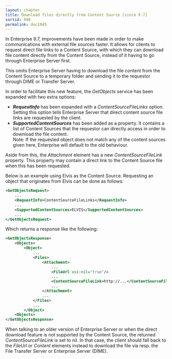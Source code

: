 ```yaml
---
layout: chapter
title: Download files directly from Content Source [since 9.7]
sortid: 090
permalink: doc1045
---
```


In Enterprise 9.7, improvements have been made in order to make communications with external file sources faster. 
It allows for clients to request direct file links to a Content Source, with which they can download file content 
directly from the Content Source, instead of it having to go through Enterprise Server first.

This omits Enterprise Server having to download the file content from the Content Source to a temporary folder and 
sending it to the requestor through DIME or Transfer Server.

In order to facilitate this new feature, the *GetObjects* service has been expanded with two extra options:
* ***RequestInfo*** has been expanded with a *ContentSourceFileLinks* option. Setting this option tells Enterprise Server 
that direct content source file links are requested by the client.
* ***SupportedContentSources*** has been added as a property. It contains a list of Content Sources that the requestor 
can directly access in order to download the file content.\
Note: If the requested object does not match any of the content sources given here, Enterprise will default to the old 
behaviour.

Aside from this, the *Attachment* element has a new *ContentSourceFileLink* property. This property may contain a 
direct link to the Content Source file when this has been requested.

Below is an example using Elvis as the Content Source. Requesting an object that originates from Elvis can be done as follows:

```xml
<GetObjectsRequest>
	...
	<RequestInfo>ContentSourceFileLinks</RequestInfo>
	...
	<SupportedContentSources>ELVIS</SupportedContentSources>
	...
</GetObjectsRequest>
```

Which returns a response like the following:

```xml
<GetObjectsResponse>
	<Objects>
		<Object>
			...
			<Files>
				<Attachment>
					...
					<FileUrl xsi:nil="true"/>
					...
					<ContentSourceFileLink>http://...</ContentSourceFileLink>
					...
				</Attachment>
				...
			</Files>
			...
		</Object>
	<Objects>
</GetObjectsResponse>
```

When talking to an older version of Enterprise Server or when the direct download feature is not supported by the 
Content Source, the returned *ContentSourceFileLink* is set to nil. In that case, the client should fall back to the 
*FileUrl* or *Content* elements instead to download the file via resp. the File Transfer Server or Enterprise Server (DIME).
